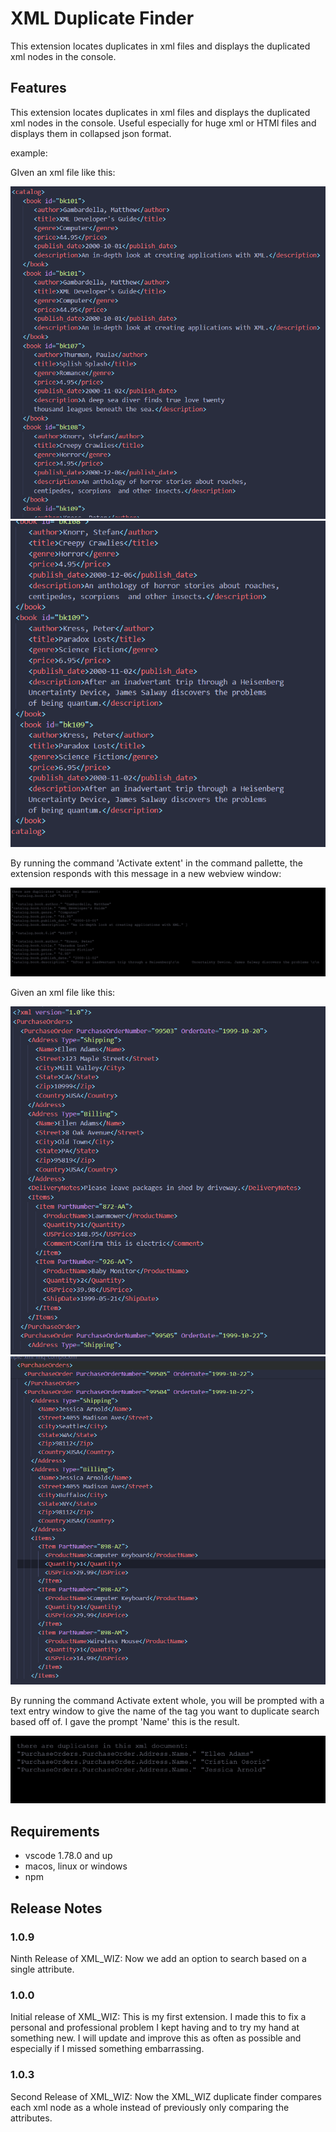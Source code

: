 # XML Duplicate Finder

This extension locates duplicates in xml files and displays the duplicated xml nodes in the console.

## Features

This extension locates duplicates in xml files and displays the duplicated xml nodes in the console. Useful especially for huge xml or HTMl files and displays them in collapsed json format.

example:

GIven an xml file like this:

<img src="promo-images/example-xml-1.png"/>
<img src="promo-images/example-xml-2.png"/>

By running the command 'Activate extent' in the command pallette, the extension responds with this message in a new webview window:

<img src="promo-images/example-xmlduplicates-4.png"/>

Given an xml file like this:

<img src="promo-images/activateextentwhole1.png"/>
<img src="promo-images/activateextentwhole2.png"/>

By running the command Activate extent whole, you will be prompted with a text entry window to give the name of the tag you want to duplicate search based off of. I gave the prompt 'Name' this is the result.

<img src="promo-images/activateextentwholeres.png"/>

## Requirements

- vscode 1.78.0 and up
- macos, linux or windows
- npm

## Release Notes

### 1.0.9

Ninth Release of XML_WIZ:
Now we add an option to search based on a single attribute.

### 1.0.0

Initial release of XML_WIZ:
This is my first extension. I made this to fix a personal and professional problem I kept having and to try my hand at something new. I will update and improve this as often as possible and especially if I missed something embarrassing.

### 1.0.3

Second Release of XML_WIZ:
Now the XML_WIZ duplicate finder compares each xml node as a whole instead of previously only comparing the attributes.